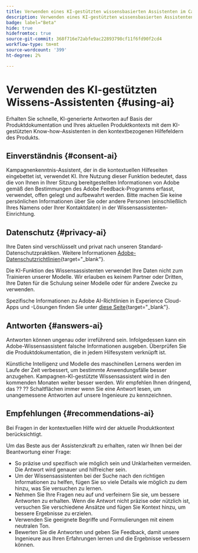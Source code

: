 ```yaml
---
title: Verwenden eines KI-gestützten wissensbasierten Assistenten im Campaign Web
description: Verwenden eines KI-gestützten wissensbasierten Assistenten im Campaign Web
badge: label="Beta"
hide: true
hidefromtoc: true
source-git-commit: 368f716e72abfe9ac22893798cf11f6fd90f2cd4
workflow-type: tm+mt
source-wordcount: '399'
ht-degree: 2%

---
```


# Verwenden des KI-gestützten Wissens-Assistenten {#using-ai}

Erhalten Sie schnelle, KI-generierte Antworten auf Basis der Produktdokumentation und Ihres aktuellen Produktkontexts mit dem KI-gestützten Know-how-Assistenten in den kontextbezogenen Hilfefeldern des Produkts.

## Einverständnis {#consent-ai}

Kampagnenkenntnis-Assistent, der in die kontextuellen Hilfeseiten eingebettet ist, verwendet KI. Ihre Nutzung dieser Funktion bedeutet, dass die von Ihnen in Ihrer Sitzung bereitgestellten Informationen von Adobe gemäß den Bestimmungen des Adobe Feedback-Programms erfasst, verwendet, offen gelegt und aufbewahrt werden. Bitte machen Sie keine persönlichen Informationen über Sie oder andere Personen (einschließlich Ihres Namens oder Ihrer Kontaktdaten) in der Wissensassistenten-Einrichtung.

## Datenschutz {#privacy-ai}

Ihre Daten sind verschlüsselt und privat nach unseren Standard-Datenschutzpraktiken. Weitere Informationen [Adobe-Datenschutzrichtlinien](https://www.adobe.com/de/privacy/policy.html){target="_blank"}.

Die KI-Funktion des Wissensassistenten verwendet Ihre Daten nicht zum Trainieren unserer Modelle. Wir erlauben es keinem Partner oder Dritten, Ihre Daten für die Schulung seiner Modelle oder für andere Zwecke zu verwenden.

Spezifische Informationen zu Adobe AI-Richtlinien in Experience Cloud-Apps und -Lösungen finden Sie unter [diese Seite](https://business.adobe.com/products/sensei/adobe-sensei.html){target="_blank"}.

## Antworten {#answers-ai}

Antworten können ungenau oder irreführend sein. Infolgedessen kann ein Adobe-Wissensassistent falsche Informationen ausgeben. Überprüfen Sie die Produktdokumentation, die in jedem Hilfesystem verknüpft ist.

Künstliche Intelligenz und Modelle des maschinellen Lernens werden im Laufe der Zeit verbessert, um bestimmte Anwendungsfälle besser anzugehen. Kampagnen-KI-gestützte Wissensassistent wird in den kommenden Monaten weiter besser werden. Wir empfehlen Ihnen dringend, das ?? ?? Schaltflächen immer wenn Sie eine Antwort lesen, um unangemessene Antworten auf unsere Ingenieure zu kennzeichnen.

## Empfehlungen  {#recommendations-ai}

Bei Fragen in der kontextuellen Hilfe wird der aktuelle Produktkontext berücksichtigt.

Um das Beste aus der Assistenzkraft zu erhalten, raten wir Ihnen bei der Beantwortung einer Frage:

* So präzise und spezifisch wie möglich sein und Unklarheiten vermeiden. Die Antwort wird genauer und hilfreicher sein.
* Um der Wissensassistenten bei der Suche nach den richtigen Informationen zu helfen, fügen Sie so viele Details wie möglich zu dem hinzu, was Sie versuchen zu lernen.
* Nehmen Sie Ihre Fragen neu auf und verfeinern Sie sie, um bessere Antworten zu erhalten. Wenn die Antwort nicht präzise oder nützlich ist, versuchen Sie verschiedene Ansätze und fügen Sie Kontext hinzu, um bessere Ergebnisse zu erzielen.
* Verwenden Sie geeignete Begriffe und Formulierungen mit einem neutralen Ton.
* Bewerten Sie die Antworten und geben Sie Feedback, damit unsere Ingenieure aus Ihren Erfahrungen lernen und die Ergebnisse verbessern können.

